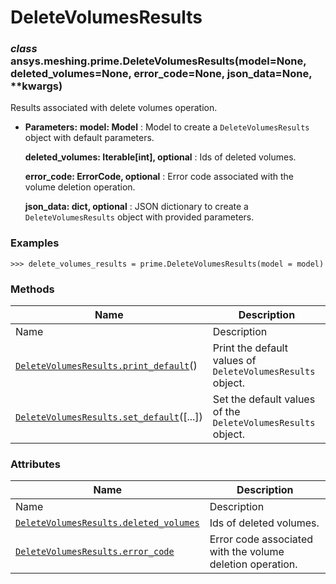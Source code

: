 # DeleteVolumesResults

<a id="ansys.meshing.prime.DeleteVolumesResults"></a>

### *class* ansys.meshing.prime.DeleteVolumesResults(model=None, deleted_volumes=None, error_code=None, json_data=None, \*\*kwargs)

Results associated with delete volumes operation.

* **Parameters:**
  **model: Model**
  : Model to create a `DeleteVolumesResults` object with default parameters.

  **deleted_volumes: Iterable[int], optional**
  : Ids of deleted volumes.

  **error_code: ErrorCode, optional**
  : Error code associated with the volume deletion operation.

  **json_data: dict, optional**
  : JSON dictionary to create a `DeleteVolumesResults` object with provided parameters.

### Examples

```pycon
>>> delete_volumes_results = prime.DeleteVolumesResults(model = model)
```

<!-- !! processed by numpydoc !! -->

### Methods

| Name | Description |
|--------------------------------------------------------------------------------------------------------------------------------------------------------------|--------------------------------------------------------------|
| Name | Description |
| [`DeleteVolumesResults.print_default`](ansys.meshing.prime.DeleteVolumesResults.print_default.md#ansys.meshing.prime.DeleteVolumesResults.print_default)()   | Print the default values of `DeleteVolumesResults` object.   |
| [`DeleteVolumesResults.set_default`](ansys.meshing.prime.DeleteVolumesResults.set_default.md#ansys.meshing.prime.DeleteVolumesResults.set_default)([...])    | Set the default values of the `DeleteVolumesResults` object. |

### Attributes

| Name | Description |
|------------------------------------------------------------------------------------------------------------------------------------------------------------------|-----------------------------------------------------------|
| Name | Description |
| [`DeleteVolumesResults.deleted_volumes`](ansys.meshing.prime.DeleteVolumesResults.deleted_volumes.md#ansys.meshing.prime.DeleteVolumesResults.deleted_volumes)   | Ids of deleted volumes.                                   |
| [`DeleteVolumesResults.error_code`](ansys.meshing.prime.DeleteVolumesResults.error_code.md#ansys.meshing.prime.DeleteVolumesResults.error_code)                  | Error code associated with the volume deletion operation. |
<!-- vale on -->